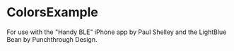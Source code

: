 # ColorsExample
For use with the "Handy BLE" iPhone app by Paul Shelley and the LightBlue Bean by Punchthrough Design.
